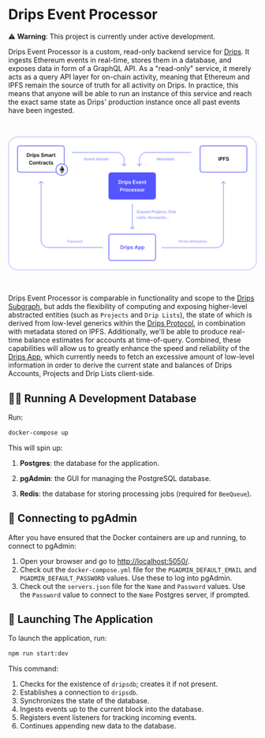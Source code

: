 # Drips Event Processor

:warning: **Warning**: This project is currently under active development.

Drips Event Processor is a custom, read-only backend service for [Drips](https://drips.network). It ingests Ethereum events in real-time, stores them in a database, and exposes data in form of a GraphQL API. As a "read-only" service, it merely acts as a query API layer for on-chain activity, meaning that Ethereum and IPFS remain the source of truth for all activity on Drips. In practice, this means that anyone will be able to run an instance of this service and reach the exact same state as Drips' production instance once all past events have been ingested.

<br />

![Overview Diagram of Drips architecture](https://github.com/drips-network/drips-events-processor/blob/a512672c503d6aeaa1d106a5271bb913456f503b/docs/assets/drips-event-processor-diagram.png?raw=true)

<br />

Drips Event Processor is comparable in functionality and scope to the [Drips Subgraph](https://github.com/drips-network/subgraph), but adds the flexibility of computing and exposing higher-level abstracted entities (such as `Projects` and `Drip Lists`), the state of which is derived from low-level generics within the [Drips Protocol](https://github.com/drips-network/contracts), in combination with metadata stored on IPFS. Additionally, we'll be able to produce real-time balance estimates for accounts at time-of-query. Combined, these capabilities will allow us to greatly enhance the speed and reliability of the [Drips App](https://github.com/drips-network/app), which currently needs to fetch an excessive amount of low-level information in order to derive the current state and balances of Drips Accounts, Projects and Drip Lists client-side.

## 🏃‍♂️ Running A Development Database

Run:

```bash
docker-compose up
```

This will spin up:

1. **Postgres**: the database for the application.

2. **pgAdmin**: the GUI for managing the PostgreSQL database.

3. **Redis**: the database for storing processing jobs (required for `BeeQueue`).

## 🔌 Connecting to pgAdmin

After you have ensured that the Docker containers are up and running, to connect to pgAdmin:

1. Open your browser and go to <http://localhost:5050/>.
2. Check out the `docker-compose.yml` file for the `PGADMIN_DEFAULT_EMAIL` and `PGADMIN_DEFAULT_PASSWORD` values. Use these to log into pgAdmin.
3. Check out the `servers.json` file for the `Name` and `Password` values. Use the `Password` value to connect to the `Name` Postgres server, if prompted.

## 🚀 Launching The Application

To launch the application, run:

```bash
npm run start:dev
```

This command:

1. Checks for the existence of `dripsdb`; creates it if not present.
2. Establishes a connection to `dripsdb`.
3. Synchronizes the state of the database.
4. Ingests events up to the current block into the database.
5. Registers event listeners for tracking incoming events.
6. Continues appending new data to the database.
